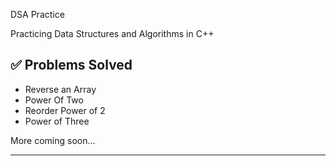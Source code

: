  DSA Practice

Practicing Data Structures and Algorithms in C++

## ✅ Problems Solved
- Reverse an Array
- Power Of Two
- Reorder Power of 2
- Power of Three

More coming soon...

---
